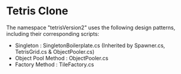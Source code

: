 # Tetris Clone

The namespace "tetrisVersion2" uses the following design patterns, including their corresponding scripts: 
- Singleton : SingletonBoilerplate.cs (Inherited by Spawner.cs, TetrisGrid.cs & ObjectPooler.cs) 
- Object Pool Method : ObjectPooler.cs
- Factory Method : TileFactory.cs
